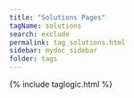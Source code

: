 ```yaml
---
title: "Solutions Pages"
tagName: solutions
search: exclude
permalink: tag_solutions.html
sidebar: mydoc_sidebar
folder: tags
---
```

{% include taglogic.html %}

